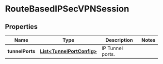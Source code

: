 # RouteBasedIPSecVPNSession

## Properties
Name | Type | Description | Notes
------------ | ------------- | ------------- | -------------
**tunnelPorts** | [**List&lt;TunnelPortConfig&gt;**](TunnelPortConfig.md) | IP Tunnel ports. | 
